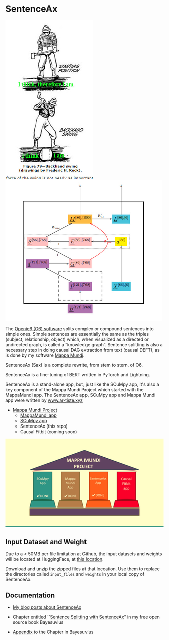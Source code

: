# SentenceAx


![SentenceAx](pics/sentence_ax_logo.jpg)
![SentenceAx Bayesian Network](pics/sentence-ax-bnet.jpg)

The [Openie6 (O6) software](https://github.com/dair-iitd/openie6) 
splits complex or
compound sentences into simple ones. 
Simple sentences are essentially the same 
as the triples (subject, relationship, object) which, 
when visualized as a directed or undirected graph, 
is called a “knowledge graph”. 
Sentence splitting is also a necessary step 
in doing causal DAG extraction from text (causal DEFT), 
as is done by my software [Mappa Mundi](https://github.com/rrtucci/mappa_mundi).

SentenceAx (Sax) is a complete rewrite, from stem to stern, of O6.

SentenceAx is a fine-tuning of BERT written in PyTorch and Lightning.

SentenceAx is a stand-alone app, but, just like the
SCuMpy app,
it's also 
a key component of the 
Mappa Mundi Project which started with the
MappaMundi app.
The SentenceAx app, SCuMpy app and Mappa Mundi app were
written by
www.ar-tiste.xyz

* [Mappa Mundi Project](https://qbnets.wordpress.com/2023/07/31/searching-for-causal-pathways-for-diseases-using-an-individuals-fitbit-and-social-media-records-part-2/)
    * [MappaMundi app](https://github.com/rrtucci/mappa_mundi)
    * [SCuMpy app](https://github.com/rrtucci/scumpy)
    * SentenceAx (this repo)
    * Causal Fitbit (coming soon)

![Mappa Mundi Project](pics/mappa-mundi-4-pillars.jpg)
## Input Dataset and Weight

Due to a < 50MB per file limitation at Github, 
the input datasets and weights will be located at HuggingFace, at 
[this location](https://huggingface.co/datasets/rrtucci/SentenceAx).

Download and unzip the zipped files at that loccation. Use them to replace the 
directories called `input_files` and  `weights` in your local copy of 
SentenceAx.

## Documentation

* [My blog posts about SentenceAx](https://qbnets.wordpress.com/?s=SentenceAx)

* Chapter entitled ``[Sentence Splitting with SentenceAx](https://github.com/rrtucci/Bayesuvius/raw/master/sentence-ax-chapter.pdf)" in my free open 
  source
book Bayesuvius 
* [Appendix](https://github.com/rrtucci/SentenceAx/raw/master/documentation/sentence-ax-appendix.pdf) to the Chapter in Bayesuvius